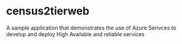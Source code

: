 # census2tierweb
A sample application that demonstrates the use of Azure Serivces to develop and deploy High Available and reliable services
